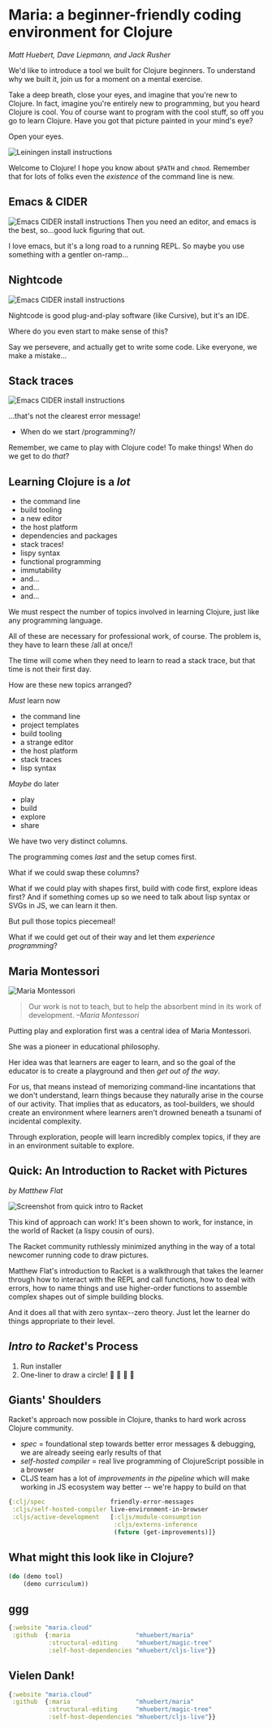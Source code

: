 # Maria: a beginner-friendly coding environment for Clojure
*Matt Huebert, Dave Liepmann, and Jack Rusher*

We'd like to introduce a tool we built for Clojure beginners. To understand why we built it, join us for a moment on a mental exercise.

Take a deep breath, close your eyes, and imagine that you're new to Clojure. In fact, imagine you're entirely new to programming, but you heard Clojure is cool. You of course want to program with the cool stuff, so off you go to learn Clojure. Have you got that picture painted in your mind's eye?

Open your eyes.

![Leiningen install instructions](http://daveliepmann.com/maria/lein.png)

Welcome to Clojure! I hope you know about `$PATH` and `chmod`. Remember that for lots of folks even the *existence* of the command line is new.


## Emacs & CIDER
![Emacs CIDER install instructions](http://daveliepmann.com/maria/cider.png)
Then you need an editor, and emacs is the best, so...good luck figuring that out.

I love emacs, but it's a long road to a running REPL. So maybe you use something with a gentler on-ramp...

## Nightcode
![Emacs CIDER install instructions](http://daveliepmann.com/maria/nightcode.png)

Nightcode is good plug-and-play software (like Cursive), but it's an IDE.

Where do you even start to make sense of this?

Say we persevere, and actually get to write some code. Like everyone, we make a mistake...

## Stack traces
![Emacs CIDER install instructions](http://daveliepmann.com/maria/stacktrace.png)

...that's not the clearest error message!

* When do we start /programming?/

Remember, we came to play with Clojure code! To make things! When do we get to do _that_?

## Learning Clojure is a _lot_
  - the command line
  - build tooling
  - a new editor
  - the host platform
  - dependencies and packages
  - stack traces!
  - lispy syntax
  - functional programming
  - immutability
  - and...
  - and...
  - and...

We must respect the number of topics involved in learning Clojure, just like any programming language.

All of these are necessary for professional work, of course. The problem is, they have to learn these /all at once/!

The time will come when they need to learn to read a stack trace, but that time is not their first day.

How are these new topics arranged?

_Must_ learn now

  - the command line
  - project templates
  - build tooling
  - a strange editor
  - the host platform
  - stack traces
  - lisp syntax

*Maybe* do later

  - play
  - build
  - explore
  - share

We have two very distinct columns.

The programming comes _last_ and the setup comes first.

<wax poetic about what we truly want>

What if we could swap these columns?

What if we could play with shapes first, build with code first, explore ideas first? And if something comes up so we need to talk about lisp syntax or SVGs in JS, we can learn it then.

But pull those topics piecemeal!

What if we could get out of their way and let them _experience programming_?

## Maria Montessori
![Maria Montessori](http://daveliepmann.com/maria/maria-montessori-1933.jpg)

>Our work is not to teach, but to help the absorbent mind in its work of development.
*–Maria Montessori*

Putting play and exploration first was a central idea of Maria Montessori.

She was a pioneer in educational philosophy.

Her idea was that learners are eager to learn, and so the goal of the educator is to create a playground and then *get out of the way*.

For us, that means instead of memorizing command-line incantations that we don't understand, learn things because they naturally arise in the course of our activity. That implies that as educators, as tool-builders, we should create an environment where learners aren't drowned beneath a tsunami of incidental complexity.

Through exploration, people will learn incredibly complex topics, if they are in an environment suitable to explore.

## Quick: An Introduction to Racket with Pictures
*by Matthew Flat*

![Screenshot from quick intro to Racket](http://daveliepmann.com/maria/quick-racket.png)

This kind of approach can work! It's been shown to work, for instance, in the world of Racket (a lispy cousin of ours).

The Racket community ruthlessly minimized anything in the way of a total newcomer running code to draw pictures.

Matthew Flat's introduction to Racket is a walkthrough that takes the learner through how to interact with the REPL and call functions, how to deal with errors, how to name things and use higher-order functions to assemble complex shapes out of simple building blocks.

And it does all that with zero syntax--zero theory. Just let the learner do things appropriate to their level.

## *Intro to Racket*'s Process
1. Run installer
2. One-liner to draw a circle! 🎉 🎉 🎉 🎉

## Giants' Shoulders
Racket's approach now possible in Clojure, thanks to hard work across Clojure community.

 - *spec* = foundational step towards better error messages & debugging, we are already seeing early results of that
 - *self-hosted compiler* = real live programming of ClojureScript possible in a browser
 - CLJS team has a lot of *improvements in the pipeline* which will make working in JS ecosystem way better -- we're happy to build on that


``` clojure
{:clj/spec                  friendly-error-messages
 :cljs/self-hosted-compiler live-environment-in-browser
 :cljs/active-development   [:cljs/module-consumption
                             :cljs/externs-inference
                             (future (get-improvements)]}
```

## What might this look like in Clojure?
``` clojure
(do (demo tool)
    (demo curriculum))
 ```

## ggg
``` clojure
{:website "maria.cloud"
 :github  {:maria                  "mhuebert/maria"
           :structural-editing     "mhuebert/magic-tree"
           :self-host-dependencies "mhuebert/cljs-live"}}
```

## Vielen Dank!

``` clojure
{:website "maria.cloud"
 :github  {:maria                  "mhuebert/maria"
           :structural-editing     "mhuebert/magic-tree"
           :self-host-dependencies "mhuebert/cljs-live"}}
```
